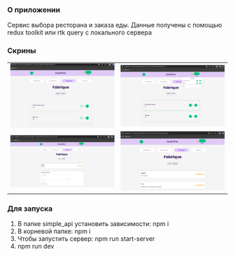 ### О приложении
Сервис выбора ресторана и заказа еды. Данные получены с помощью redux toolkit или rtk query с локального сервера

### Скрины

<table>
  <tr>
    <td><img src="https://github.com/waaffle/Restaurants-App/blob/main/public/screenshots/1.png?raw=true" alt="first screenshot" width="500"></td>
    <td><img src="https://github.com/waaffle/Restaurants-App/blob/main/public/screenshots/2.png?raw=true" alt="second screenshot" width="500"></td>
  </tr>
  <tr>
    <td><img src="https://github.com/waaffle/Restaurants-App/blob/main/public/screenshots/3.png?raw=true" alt="third screenshot" width="500"></td>
    <td><img src="https://github.com/waaffle/Restaurants-App/blob/main/public/screenshots/4.png?raw=true" alt="fourth screenshot" width="500"></td>
  </tr>
</table>

### Для запуска
1) В папке simple_api установить зависимости: npm i
2) В корневой папке: npm i
3) Чтобы запустить сервер: npm run start-server
4) npm run dev

